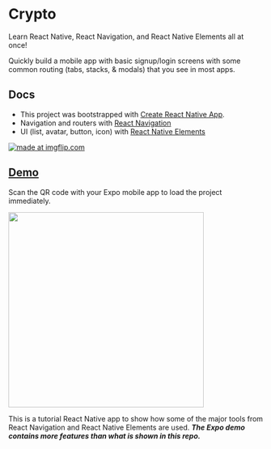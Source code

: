 # Crypto
Learn React Native, React Navigation, and React Native Elements all at once!

Quickly build a mobile app with basic signup/login screens with some common routing (tabs, stacks, & modals) that you see in most apps.

## Docs
* This project was bootstrapped with [Create React Native App](https://github.com/react-community/create-react-native-app).
* Navigation and routers with [React Navigation](https://reactnavigation.org/docs/intro/)
* UI (list, avatar, button, icon) with [React Native Elements](https://react-native-training.github.io/react-native-elements/API/lists/)

<a href="https://imgflip.com/gif/22yg8u"><img src="https://i.imgflip.com/22yg8u.gif" title="made at imgflip.com"/></a>

## [Demo](https://expo.io/@dougkna/cryptoinsane)
Scan the QR code with your Expo mobile app to load the project immediately.

<img src="https://user-images.githubusercontent.com/22410733/35135038-501fb79a-fc8f-11e7-8cf0-a6506f347f30.png" width="386">

This is a tutorial React Native app to show how some of the major tools from React Navigation and React Native Elements are used. **_The Expo demo contains more features than what is shown in this repo._**
